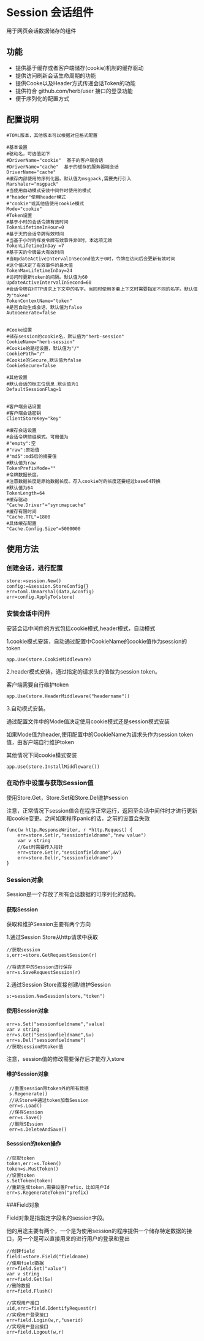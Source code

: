 # Session 会话组件

用于网页会话数据储存的组件

## 功能
* 提供基于缓存或者客户端储存(cookie)机制的缓存驱动
* 提供访问刷新会话生命周期的功能
* 提供Cooke以及Header方式传递会话Token的功能
* 提供符合 github.com/herb/user 接口的登录功能
* 便于序列化的配置方式

## 配置说明

    #TOML版本，其他版本可以根据对应格式配置
    
    #基本设置
	#驱动名，可选值如下
	#DriverName="cookie"  基于的客户端会话
	#DriverName="cache"  基于的缓存的服务器端会话
    DriverName="cache"
	#缓存内部使用的序列化器。默认值为msgpack,需要先行引入
	Marshaler="msgpack"
	#当使用自动模式安装中间件时使用的模式
	#"header"使用header模式
	#"cookie"或其他值使用cookie模式
	Mode="cookie"
    #Token设置
	#基于小时的会话令牌有效时间
	TokenLifetimeInHour=0
	#基于天的会话令牌有效时间
	#当基于小时的挥发令牌有效事件非0时，本选项无效
	TokenLifetimeInDay =7
    #基于天的令牌最大有效时间
	#当UpdateActiveIntervalInSecond值大于0时，令牌在访问后会更新有效时间
	#这个值决定了有效事件的最大值
	TokenMaxLifetimeInDay=24
	#访问时更新token的间隔。默认值为60
	UpdateActiveIntervalInSecond=60
	#会话令牌在HTTP请求上下文中的名字。当同时使用多套上下文时需要指定不同的名字。默认值为"token"
	TokenContextName="token"
	#是否自动生成会话，默认值为false
	AutoGenerate=false


    #Cooke设置
	#储存session的cookie名，默认值为"herb-session"
	CookieName="herb-session"
	#Cookie的路径设置，默认值为"/"
	CookiePath="/"
	#Cookie的Secure,默认值为false
	CookieSecure=false

	#其他设置
	#默认会话的标志位信息.默认值为1
	DefaultSessionFlag=1


    #客户端会话设置
	#客户端会话密钥
    ClientStoreKey="key"

    #缓存会话设置
	#会话令牌前缀模式。可用值为
	#"empty":空
	#"raw":原始值
	#"md5":md5后的摘要值
	#默认值为raw
	TokenPrefixMode=""
	#令牌数据长度。
	#注意数据长度是原始数据长度。存入cookie时的长度还要经过base64转换
	#默认值为64
	TokenLength=64
	#缓存驱动
	"Cache.Driver"="syncmapcache"
	#缓存有限时间
    "Cache.TTL"=1800
	#具体缓存配置
    "Cache.Config.Size"=5000000

## 使用方法

### 创建会话，进行配置

    store:=session.New()
	config:=&session.StoreConfig{}
	err=toml.Unmarshal(data,&config)
	err=config.ApplyTo(store)

### 安装会话中间件

安装会话中间件的方式包括cookie模式,header模式，自动模式

1.cookie模式安装，自动通过配置中CookieName的cookie值作为session的token

    app.Use(store.CookieMiddleware)

2.header模式安装，通过指定的请求头的值做为session token。

客户端需要自行维护token

    app.Use(store.HeaderMiddleware("headername"))

3.自动模式安装。

通过配置文件中的Mode值决定使用cookie模式还是session模式安装

如果Mode值为header,使用配置中的CookieName为请求头作为session token值，由客户端自行维护token

其他情况下同cookie模式安装

    app.Use(store.InstallMiddleware())

### 在动作中设置与获取Session值

使用Store.Get，Store.Set和Store.Del维护session

注意，正常情况下session值会在程序正常运行，返回至会话中间件时才进行更新和cookie变更。之间如果程序panic的话，之前的设置会失效

    func(w http.ResponseWriter, r *http.Request) {
		err=store.Set(r,"sessionfieldname","new value")
		var v string
		//Get时需要传入指针
		err=store.Get(r,"sessionfieldname",&v)
		err=store.Del(r,"sessionfieldname")
	}

### Session对象

Session是一个存放了所有会话数据的可序列化的结构。

#### 获取Session

获取和维护Session主要有两个方向

1.通过Session Store从http请求中获取

    //获取session
	s,err:=store.GetRequestSession(r)

	//将请求中的Session进行保存
	err=s.SaveRequestSession(r)

2.通过Session Store直接创建/维护Session

    s:=session.NewSession(store,"token")

#### 使用Session对象

	err=s.Set("sessionfieldname","value)
	var v string
    err=s.Get("sessionfieldname",&v)
	err=s.Del("sessionfieldname")
	//获取session的token值

注意，session值的修改需要保存后才能存入store

#### 维护Session对象
 
     //重置session除token外的所有数据
	 s.Regenerate()
	 //从Store中通过token加载Session
	 err=s.Load()
	 //保存Session
	 err=s.Save()
	 //删除SEssion
	 err=s.DeleteAndSave()

#### Sesssion的token操作

    //获取token
	token,err:=s.Token()
	token=s.MustToken()
	//设置token
	s.SetToken(token)
	//重新生成token,需要设置Prefix，比如用户Id
	err=s.RegenerateToken("prefix)

###Field对象

Field对象是指指定字段名的session字段。

他的用途主要有两个，一个是为使用session的程序提供一个储存特定数据的接口，另一个是可以直接用来的进行用户的登录和登出

    //创建field
	field:=store.Field("fieldname)
	//使用field数据
	err=field.Set("value")
	var v string
	err=field.Get(&v)
	//删除数据
	err=field.Flush()

	//实现用户接口
	uid,err:=field.IdentifyRequest(r)
	//实现用户登录接口
	err=field.Login(w,r,"userid)
	//实现用户登出接口
	err=field.Logout(w,r)
